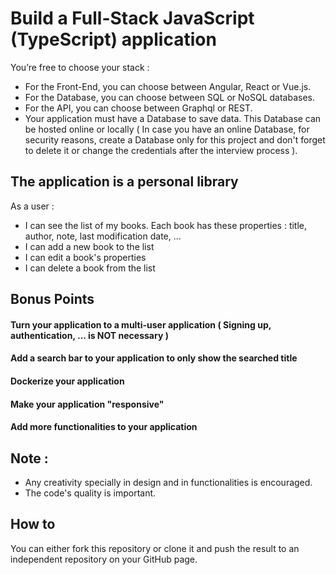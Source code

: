 # Build a Full-Stack JavaScript (TypeScript) application
You’re free to choose your stack : 
- For the Front-End, you can choose between Angular, React or Vue.js. 
- For the Database, you can choose between SQL or NoSQL databases. 
- For the API, you can choose between Graphql or REST.
- Your application must have a Database to save data. This Database can be hosted online or locally ( In case you have an online Database, for security reasons, create a Database only for this project and don't forget to delete it or change the credentials after the interview process ).

## The application is a personal library

As a user :

- I can see the list of my books. Each book has these properties : title, author, note, last modification date, ...
- I can add a new book to the list
- I can edit a book's properties
- I can delete a book from the list

## Bonus Points
#### Turn your application to a multi-user application ( Signing up, authentication, ... is NOT necessary )
#### Add a search bar to your application to only show the searched title
#### Dockerize your application
#### Make your application "responsive"
#### Add more functionalities to your application

## Note :

- Any creativity specially in design and in functionalities is encouraged.
- The code's quality is important.

## How to
You can either fork this repository or clone it and push the result to an independent repository on your GitHub page.
